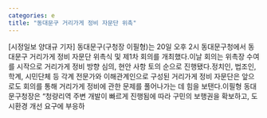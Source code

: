 ```yaml
---
categories: e
title: "동대문구 거리가게 정비 자문단 위촉"
---
```

[시정일보 양대규 기자] 동대문구(구청장 이필형)는 20일 오후 2시 동대문구청에서 동대문구 거리가게 정비 자문단 위촉식 및 제1차 회의를 개최했다.이날 회의는 위촉장 수여를 시작으로 거리가게 정비 방향 심의, 현안 사항 토의 순으로 진행됐다.정치인, 법조인, 학계, 시민단체 등 각계 전문가와 이해관계인으로 구성된 거리가게 정비 자문단은 앞으로도 회의를 통해 거리가게 정비에 관한 문제를 풀어나가는 데 힘을 보탠다.이필형 동대문구청장은 “청량리역 주변 개발이 빠르게 진행됨에 따라 구민의 보행권을 확보하고, 도시환경 개선 요구에 부응하